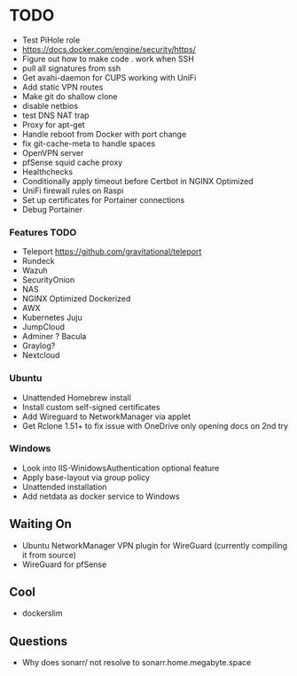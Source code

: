 # TODO

* Test PiHole role
* https://docs.docker.com/engine/security/https/
* Figure out how to make code . work when SSH
* pull all signatures from ssh
* Get avahi-daemon for CUPS working with UniFi
* Add static VPN routes
* Make git do shallow clone
* disable netbios
* test DNS NAT trap
* Proxy for apt-get
* Handle reboot from Docker with port change
* fix git-cache-meta to handle spaces
* OpenVPN server
* pfSense squid cache proxy
* Healthchecks
* Conditionally apply timeout before Certbot in NGINX Optimized
* UniFi firewall rules on Raspi
* Set up certificates for Portainer connections
* Debug Portainer

### Features TODO

* Teleport https://github.com/gravitational/teleport
* Rundeck
* Wazuh
* SecurityOnion
* NAS
* NGINX Optimized Dockerized
* AWX
* Kubernetes Juju
* JumpCloud
* Adminer
? Bacula
* Graylog?
* Nextcloud

### Ubuntu

* Unattended Homebrew install
* Install custom self-signed certificates
* Add Wireguard to NetworkManager via applet
* Get Rclone 1.51+ to fix issue with OneDrive only opening docs on 2nd try

### Windows

* Look into IIS-WinidowsAuthentication optional feature
* Apply base-layout via group policy
* Unattended installation
* Add netdata as docker service to Windows

## Waiting On

* Ubuntu NetworkManager VPN plugin for WireGuard (currently compiling it from source)
* WireGuard for pfSense

## Cool

* dockerslim

## Questions

* Why does sonarr/ not resolve to sonarr.home.megabyte.space